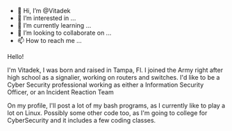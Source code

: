 - 👋 Hi, I’m @Vitadek
- 👀 I’m interested in ...
- 🌱 I’m currently learning ...
- 💞️ I’m looking to collaborate on ...
- 📫 How to reach me ...

<!---
Vitadek/Vitadek is a ✨ special ✨ repository because its `README.md` (this file) appears on your GitHub profile.
You can click the Preview link to take a look at your changes.
--->
Hello!

I'm Vitadek, I was born and raised in Tampa, Fl. 
I joined the Army right after high school as a signalier, working on routers and switches. 
I'd like to be a Cyber Security professional working as either a Information Security Officer, or an Incident Reaction Team

On my profile, I'll post a lot of my bash programs, as I currently like to play a lot on Linux. Possibly some other code too, as I'm going to college for CyberSecurity
and it includes a few coding classes.
